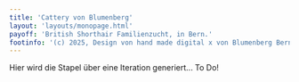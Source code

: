 ```yaml
---
title: 'Cattery von Blumenberg'
layout: 'layouts/monopage.html'
payoff: 'British Shorthair Familienzucht, in Bern.'
footinfo: '(c) 2025, Design von hand made digital x von Blumenberg Bern.'
---
```

Hier wird die Stapel über eine Iteration generiert... To Do!